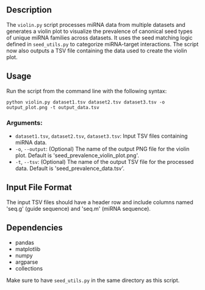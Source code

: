 
## Description

The `violin.py` script processes miRNA data from multiple datasets and generates a violin plot to visualize the prevalence of canonical seed types of unique miRNA families across datasets. It uses the seed matching logic defined in `seed_utils.py` to categorize miRNA-target interactions. The script now also outputs a TSV file containing the data used to create the violin plot.

## Usage

Run the script from the command line with the following syntax:

```
python violin.py dataset1.tsv dataset2.tsv dataset3.tsv -o output_plot.png -t output_data.tsv
```

### Arguments:
- `dataset1.tsv`, `dataset2.tsv`, `dataset3.tsv`: Input TSV files containing miRNA data.
- `-o`, `--output`: (Optional) The name of the output PNG file for the violin plot. Default is 'seed_prevalence_violin_plot.png'.
- `-t`, `--tsv`: (Optional) The name of the output TSV file for the processed data. Default is 'seed_prevalence_data.tsv'.

## Input File Format

The input TSV files should have a header row and include columns named 'seq.g' (guide sequence) and 'seq.m' (miRNA sequence).


## Dependencies

- pandas
- matplotlib
- numpy
- argparse
- collections

Make sure to have `seed_utils.py` in the same directory as this script.


